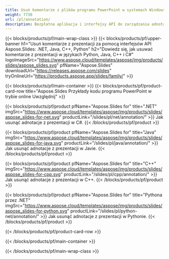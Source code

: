 ```yaml
---
title: Usuń komentarze z plików programu PowerPoint w systemach Windows, Linux i macOS
weight: 7730
url: /pl/annotation/
description: Bezpłatna aplikacja i interfejsy API do zarządzania adnotacjami w plikach PowerPoint, takich jak PPT, PPTX, PPS, POT, PPSX, PPTM, PPSM, POTX, POTM i ODP
---
```


{{< blocks/products/pf/main-wrap-class >}}
{{< blocks/products/pf/upper-banner h1="Usuń komentarze z prezentacji za pomocą interfejsów API Aspose.Slides: .NET, Java, C++, Python" h2="Dowiedz się, jak usuwać komentarze z prezentacji w językach Python, Java, C++ i C#" logoImageSrc="https://www.aspose.cloud/templates/aspose/img/products/slides/aspose_slides.svg" pfName="Aspose.Slides" downloadUrl="https://releases.aspose.com/slides" tryOnlineUrl="https://products.aspose.app/slides/family/" >}}

{{< blocks/products/pf/main-container >}}
{{< blocks/products/pf/product-card-row title="Aspose.Slides Przykłady kodu programu PowerPoint w trybie online Uwzględnij" >}}

{{< blocks/products/pf/product pfName="Aspose.Slides for" title=".NET" imgSrc="https://www.aspose.cloud/templates/aspose/img/products/slides/aspose_slides-for-net.svg" productLink="/slides/pl/net/annotation/" >}}
Jak usunąć adnotacje z prezentacji w C#.
{{< /blocks/products/pf/product >}}

{{< blocks/products/pf/product pfName="Aspose.Slides for" title="Java" imgSrc="https://www.aspose.cloud/templates/aspose/img/products/slides/aspose_slides-for-java.svg" productLink="/slides/pl/java/annotation/" >}}
Jak usunąć adnotacje z prezentacji w Javie.
{{< /blocks/products/pf/product >}}

{{< blocks/products/pf/product pfName="Aspose.Slides for" title="C++" imgSrc="https://www.aspose.cloud/templates/aspose/img/products/slides/aspose_slides-for-cpp.svg" productLink="/slides/pl/cpp/annotation/" >}}
Jak usunąć adnotacje z prezentacji w C++.
{{< /blocks/products/pf/product >}}

{{< blocks/products/pf/product pfName="Aspose.Slides for" title="Pythona przez .NET" imgSrc="https://www.aspose.cloud/templates/aspose/img/products/slides/aspose_slides-for-python.svg" productLink="/slides/pl/python-net/annotation/" >}}
Jak usunąć adnotacje z prezentacji w Pythonie.
{{< /blocks/products/pf/product >}}

{{< /blocks/products/pf/product-card-row >}}

{{< /blocks/products/pf/main-container >}}

{{< /blocks/products/pf/main-wrap-class >}}